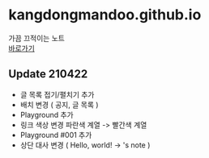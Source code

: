 # kangdongmandoo.github.io
가끔 끄적이는 노트  
[바로가기](https://ehdals.netlify.app/)
## Update 210422
+ 글 목록 접기/펼치기 추가
+ 배치 변경
( 공지, 글 목록 )
+ Playground 추가
+ 링크 색상 변경
파란색 계열 -> 빨간색 계열
+ Playground #001 추가
+ 상단 대사 변경 ( Hello, world! -> 's note )
